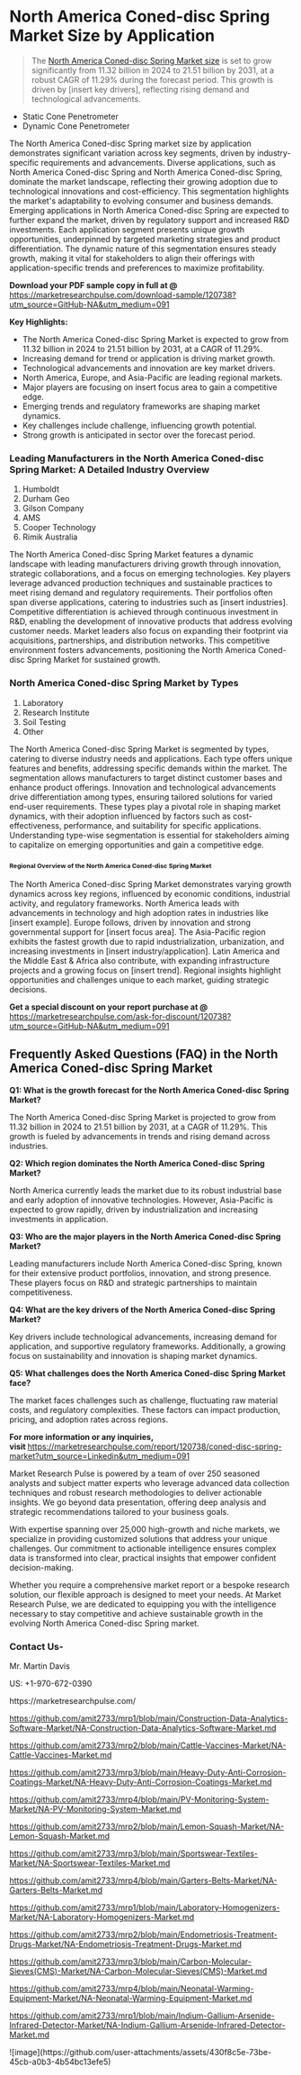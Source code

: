 <h1>North America Coned-disc Spring Market&nbsp;Size by Application</h1><blockquote><p>The <a href="https://marketresearchpulse.com/download-sample/120738?utm_source=GitHub-NA&amp;utm_medium=091">North America Coned-disc Spring Market size</a> is set to grow significantly from 11.32 billion in 2024 to 21.51 billion by 2031, at a robust CAGR of 11.29% during the forecast period. This growth is driven by [insert key drivers], reflecting rising demand and technological advancements.</p></blockquote><ul><li>Static Cone Penetrometer<li> Dynamic Cone Penetrometer</li></ul><p>The North America Coned-disc Spring market size by application demonstrates significant variation across key segments, driven by industry-specific requirements and advancements. Diverse applications, such as North America Coned-disc Spring and North America Coned-disc Spring, dominate the market landscape, reflecting their growing adoption due to technological innovations and cost-efficiency. This segmentation highlights the market's adaptability to evolving consumer and business demands. Emerging applications in North America Coned-disc Spring are expected to further expand the market, driven by regulatory support and increased R&D investments. Each application segment presents unique growth opportunities, underpinned by targeted marketing strategies and product differentiation. The dynamic nature of this segmentation ensures steady growth, making it vital for stakeholders to align their offerings with application-specific trends and preferences to maximize profitability.</p><p><strong>Download your PDF sample copy in full at @ </strong><a href="https://marketresearchpulse.com/download-sample/120738?utm_source=GitHub-NA&amp;utm_medium=091">https://marketresearchpulse.com/download-sample/120738?utm_source=GitHub-NA&amp;utm_medium=091</a></p><p><strong>Key Highlights: </strong></p><ul><li>The North America Coned-disc Spring Market is expected to grow from 11.32 billion in 2024 to 21.51 billion by 2031, at a CAGR of 11.29%.</li><li>Increasing demand for trend or application is driving market growth.</li><li>Technological advancements and innovation are key market drivers.</li><li>North America, Europe, and Asia-Pacific are leading regional markets.</li><li>Major players are focusing on insert focus area to gain a competitive edge.</li><li>Emerging trends and regulatory frameworks are shaping market dynamics.</li><li>Key challenges include challenge, influencing growth potential.</li><li>Strong growth is anticipated in sector over the forecast period.</li></ul><h3>Leading Manufacturers in the North America Coned-disc Spring Market: A Detailed Industry Overview</h3><ol><li>Humboldt</li><li>Durham Geo</li><li>Gilson Company</li><li>AMS</li><li>Cooper Technology</li><li>Rimik Australia</li></ol><div class="flex max-w-full flex-col flex-grow"><div class="min-h-8 text-message flex w-full flex-col items-end gap-2 whitespace-normal break-words [.text-message+&amp;]:mt-5" dir="auto" data-message-author-role="assistant" data-message-id="fd8432e4-4910-450d-b182-61b7bfb0a01f" data-message-model-slug="gpt-4o"><div class="flex w-full flex-col gap-1 empty:hidden first:pt-[3px]"><div class="markdown prose w-full break-words dark:prose-invert light"><p>The North America Coned-disc Spring Market features a dynamic landscape with leading manufacturers driving growth through innovation, strategic collaborations, and a focus on emerging technologies. Key players leverage advanced production techniques and sustainable practices to meet rising demand and regulatory requirements. Their portfolios often span diverse applications, catering to industries such as [insert industries]. Competitive differentiation is achieved through continuous investment in R&amp;D, enabling the development of innovative products that address evolving customer needs. Market leaders also focus on expanding their footprint via acquisitions, partnerships, and distribution networks. This competitive environment fosters advancements, positioning the North America Coned-disc Spring Market for sustained growth.</p></div></div></div></div><h3>North America Coned-disc Spring Market by Types</h3><ol><li>Laboratory<li> Research Institute<li> Soil Testing<li> Other</li></ol><div class="flex max-w-full flex-col flex-grow"><div class="min-h-8 text-message flex w-full flex-col items-end gap-2 whitespace-normal break-words [.text-message+&amp;]:mt-5" dir="auto" data-message-author-role="assistant" data-message-id="084470be-0bb7-4664-bddf-5156b4f41249" data-message-model-slug="gpt-4o-mini"><div class="flex w-full flex-col gap-1 empty:hidden first:pt-[3px]"><div class="markdown prose w-full break-words dark:prose-invert light"><p>The North America Coned-disc Spring Market is segmented by types, catering to diverse industry needs and applications. Each type offers unique features and benefits, addressing specific demands within the market. The segmentation allows manufacturers to target distinct customer bases and enhance product offerings. Innovation and technological advancements drive differentiation among types, ensuring tailored solutions for varied end-user requirements. These types play a pivotal role in shaping market dynamics, with their adoption influenced by factors such as cost-effectiveness, performance, and suitability for specific applications. Understanding type-wise segmentation is essential for stakeholders aiming to capitalize on emerging opportunities and gain a competitive edge.</p></div></div></div></div><h3><span style="font-size: 11px;">Regional Overview of the North America Coned-disc Spring Market</span></h3><div class="flex max-w-full flex-col flex-grow"><div class="min-h-8 text-message flex w-full flex-col items-end gap-2 whitespace-normal break-words [.text-message+&amp;]:mt-5" dir="auto" data-message-author-role="assistant" data-message-id="e9038762-ce64-4e30-91c9-9bd413514231" data-message-model-slug="gpt-4o-mini"><div class="flex w-full flex-col gap-1 empty:hidden first:pt-[3px]"><div class="markdown prose w-full break-words dark:prose-invert light"><p>The North America Coned-disc Spring Market demonstrates varying growth dynamics across key regions, influenced by economic conditions, industrial activity, and regulatory frameworks. North America leads with advancements in technology and high adoption rates in industries like [insert example]. Europe follows, driven by innovation and strong governmental support for [insert focus area]. The Asia-Pacific region exhibits the fastest growth due to rapid industrialization, urbanization, and increasing investments in [insert industry/application]. Latin America and the Middle East &amp; Africa also contribute, with expanding infrastructure projects and a growing focus on [insert trend]. Regional insights highlight opportunities and challenges unique to each market, guiding strategic decisions.</p></div></div></div></div><p><strong>Get a special discount on your report purchase at @ </strong><a href="https://marketresearchpulse.com/ask-for-discount/120738?utm_source=GitHub-NA&amp;utm_medium=091">https://marketresearchpulse.com/ask-for-discount/120738?utm_source=GitHub-NA&amp;utm_medium=091</a></p><h2>Frequently Asked Questions (FAQ) in the North America Coned-disc Spring Market</h2><p><strong>Q1: What is the growth forecast for the North America Coned-disc Spring Market?</strong></p><p>The North America Coned-disc Spring Market is projected to grow from 11.32 billion in 2024 to 21.51 billion by 2031, at a CAGR of 11.29%. This growth is fueled by advancements in trends and rising demand across industries.</p><p><strong>Q2: Which region dominates the North America Coned-disc Spring Market?</strong></p><p>North America currently leads the market due to its robust industrial base and early adoption of innovative technologies. However, Asia-Pacific is expected to grow rapidly, driven by industrialization and increasing investments in application.</p><p><strong>Q3: Who are the major players in the North America Coned-disc Spring Market?</strong></p><p>Leading manufacturers include North America Coned-disc Spring, known for their extensive product portfolios, innovation, and strong presence. These players focus on R&amp;D and strategic partnerships to maintain competitiveness.</p><p><strong>Q4: What are the key drivers of the North America Coned-disc Spring Market?</strong></p><p>Key drivers include technological advancements, increasing demand for application, and supportive regulatory frameworks. Additionally, a growing focus on sustainability and innovation is shaping market dynamics.</p><p><strong>Q5: What challenges does the North America Coned-disc Spring Market face?</strong></p><p>The market faces challenges such as challenge, fluctuating raw material costs, and regulatory complexities. These factors can impact production, pricing, and adoption rates across regions.</p><p><strong>For more information or any inquiries, visit&nbsp;</strong><a href="https://marketresearchpulse.com/report/120738/coned-disc-spring-market?utm_source=Linkedin&utm_medium=091">https://marketresearchpulse.com/report/120738/coned-disc-spring-market?utm_source=Linkedin&utm_medium=091</a></p><p>Market Research Pulse is powered by a team of over 250 seasoned analysts and subject matter experts who leverage advanced data collection techniques and robust research methodologies to deliver actionable insights. We go beyond data presentation, offering deep analysis and strategic recommendations tailored to your business goals.</p><p>With expertise spanning over 25,000 high-growth and niche markets, we specialize in providing customized solutions that address your unique challenges. Our commitment to actionable intelligence ensures complex data is transformed into clear, practical insights that empower confident decision-making.</p><p>Whether you require a comprehensive market report or a bespoke research solution, our flexible approach is designed to meet your needs. At Market Research Pulse, we are dedicated to equipping you with the intelligence necessary to stay competitive and achieve sustainable growth in the evolving North America Coned-disc Spring market.</p><h3><strong>Contact Us-</strong></h3><p>Mr. Martin Davis</p><p>US: +1-970-672-0390</p><p>https://marketresearchpulse.com/</p><p><a href="https://github.com/amit2733/mrp1/blob/main/Construction-Data-Analytics-Software-Market/NA-Construction-Data-Analytics-Software-Market.md">https://github.com/amit2733/mrp1/blob/main/Construction-Data-Analytics-Software-Market/NA-Construction-Data-Analytics-Software-Market.md</a></p><p><a href="https://github.com/amit2733/mrp2/blob/main/Cattle-Vaccines-Market/NA-Cattle-Vaccines-Market.md">https://github.com/amit2733/mrp2/blob/main/Cattle-Vaccines-Market/NA-Cattle-Vaccines-Market.md</a></p><p><a href="https://github.com/amit2733/mrp3/blob/main/Heavy-Duty-Anti-Corrosion-Coatings-Market/NA-Heavy-Duty-Anti-Corrosion-Coatings-Market.md">https://github.com/amit2733/mrp3/blob/main/Heavy-Duty-Anti-Corrosion-Coatings-Market/NA-Heavy-Duty-Anti-Corrosion-Coatings-Market.md</a></p><p><a href="https://github.com/amit2733/mrp4/blob/main/PV-Monitoring-System-Market/NA-PV-Monitoring-System-Market.md">https://github.com/amit2733/mrp4/blob/main/PV-Monitoring-System-Market/NA-PV-Monitoring-System-Market.md</a></p><p><a href="https://github.com/amit2733/mrp2/blob/main/Lemon-Squash-Market/NA-Lemon-Squash-Market.md">https://github.com/amit2733/mrp2/blob/main/Lemon-Squash-Market/NA-Lemon-Squash-Market.md</a></p><p><a href="https://github.com/amit2733/mrp3/blob/main/Sportswear-Textiles-Market/NA-Sportswear-Textiles-Market.md">https://github.com/amit2733/mrp3/blob/main/Sportswear-Textiles-Market/NA-Sportswear-Textiles-Market.md</a></p><p><a href="https://github.com/amit2733/mrp4/blob/main/Garters-Belts-Market/NA-Garters-Belts-Market.md">https://github.com/amit2733/mrp4/blob/main/Garters-Belts-Market/NA-Garters-Belts-Market.md</a></p><p><a href="https://github.com/amit2733/mrp1/blob/main/Laboratory-Homogenizers-Market/NA-Laboratory-Homogenizers-Market.md">https://github.com/amit2733/mrp1/blob/main/Laboratory-Homogenizers-Market/NA-Laboratory-Homogenizers-Market.md</a></p><p><a href="https://github.com/amit2733/mrp2/blob/main/Endometriosis-Treatment-Drugs-Market/NA-Endometriosis-Treatment-Drugs-Market.md">https://github.com/amit2733/mrp2/blob/main/Endometriosis-Treatment-Drugs-Market/NA-Endometriosis-Treatment-Drugs-Market.md</a></p><p><a href="https://github.com/amit2733/mrp3/blob/main/Carbon-Molecular-Sieves(CMS)-Market/NA-Carbon-Molecular-Sieves(CMS)-Market.md">https://github.com/amit2733/mrp3/blob/main/Carbon-Molecular-Sieves(CMS)-Market/NA-Carbon-Molecular-Sieves(CMS)-Market.md</a></p><p><a href="https://github.com/amit2733/mrp4/blob/main/Neonatal-Warming-Equipment-Market/NA-Neonatal-Warming-Equipment-Market.md">https://github.com/amit2733/mrp4/blob/main/Neonatal-Warming-Equipment-Market/NA-Neonatal-Warming-Equipment-Market.md</a></p><p><a href="https://github.com/amit2733/mrp1/blob/main/Indium-Gallium-Arsenide-Infrared-Detector-Market/NA-Indium-Gallium-Arsenide-Infrared-Detector-Market.md">https://github.com/amit2733/mrp1/blob/main/Indium-Gallium-Arsenide-Infrared-Detector-Market/NA-Indium-Gallium-Arsenide-Infrared-Detector-Market.md</a></p>
![image](https://github.com/user-attachments/assets/430f8c5e-73be-45cb-a0b3-4b54bc13efe5)
